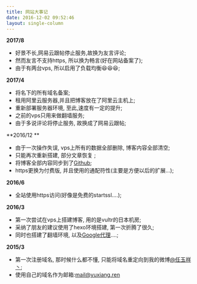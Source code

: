 ```yaml
---
title: 网站大事记
date: 2016-12-02 09:52:46
layout: single-column
---
```


**2017/8**

- 好景不长,网易云跟帖停止服务,故换为友言评论;
- 然而友言不支持https, 所以换为畅言(好在网站备案了);
- 由于有两台vps, 所以启用了负载均衡😆😆😆;

**2017/4**

- 将名下的所有域名备案;
- 租用阿里云服务器,并且把博客放在了阿里云主机上;
- 重新部署服务器环境, 至此,速度有一定的提升;
- 之前的vps只用来做翻墙服务;
- 由于多说评论将停止服务, 故换成了网易云跟帖;

**2016/12 **

- 由于一次操作失误, vps上所有的数据全部删除, 博客内容全部清空;
- 只能再次重新搭建, 部分文章恢复 ;
- 将博客全部内容同步到了<a href="https://github.com/shlyren/shlyren.github.io">Github</a>;
- https更换为付费版, 并且使用的通配符性(主要是方便以后的扩展...);

**2016/6**

- 全站使用https访问(好像是免费的startssl....);

**2016/3**
- 第一次尝试在vps上搭建博客, 用的是vultr的日本机房;
- 采纳了朋友的建议使用了hexo环境搭建, 第一次折腾了很久;
- 同时也搭建了翻墙环境, 以及<a href="https://google.yuxiang.ren">Google代理</a>....;

**2015/3**

- 第一次注册域名, 那时候什么都不懂, 只能将域名重定向到我的微博<a href="http://weibo.com/shlyjen">@任玉祥丶</a>;
- 使用自己的域名作为邮箱:<a href="mailto:mail@yuxiang.ren">mail@yuxiang.ren</a>